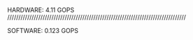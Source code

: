 HARDWARE:
4.11 GOPS
/////////////////////////////////////////////////////////////////////////////////

SOFTWARE:
0.123 GOPS
